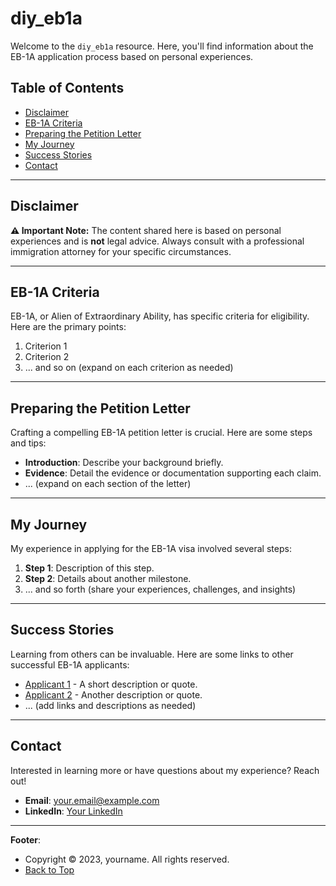 # diy_eb1a

Welcome to the `diy_eb1a` resource. Here, you'll find information about the EB-1A application process based on personal experiences.

## Table of Contents

- [Disclaimer](#disclaimer)
- [EB-1A Criteria](#eb-1a-criteria)
- [Preparing the Petition Letter](#preparing-the-petition-letter)
- [My Journey](#my-journey)
- [Success Stories](#success-stories)
- [Contact](#contact)

---

## Disclaimer

**:warning: Important Note:** The content shared here is based on personal experiences and is **not** legal advice. Always consult with a professional immigration attorney for your specific circumstances.

---

## EB-1A Criteria

EB-1A, or Alien of Extraordinary Ability, has specific criteria for eligibility. Here are the primary points:

1. Criterion 1
2. Criterion 2
3. ... and so on (expand on each criterion as needed)

---

## Preparing the Petition Letter

Crafting a compelling EB-1A petition letter is crucial. Here are some steps and tips:

- **Introduction**: Describe your background briefly.
- **Evidence**: Detail the evidence or documentation supporting each claim.
- ... (expand on each section of the letter)

---

## My Journey

My experience in applying for the EB-1A visa involved several steps:

1. **Step 1**: Description of this step.
2. **Step 2**: Details about another milestone.
3. ... and so forth (share your experiences, challenges, and insights)

---

## Success Stories

Learning from others can be invaluable. Here are some links to other successful EB-1A applicants:

- [Applicant 1](#) - A short description or quote.
- [Applicant 2](#) - Another description or quote.
- ... (add links and descriptions as needed)

---

## Contact

Interested in learning more or have questions about my experience? Reach out!

- **Email**: [your.email@example.com](mailto:your.email@example.com)
- **LinkedIn**: [Your LinkedIn](#)

---

**Footer**: 
- Copyright © 2023, yourname. All rights reserved.
- [Back to Top](#diy_eb1a)
